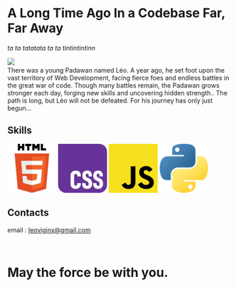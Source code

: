 #  A Long Time Ago In a Codebase Far, Far Away
*ta ta tatatata ta ta tintintintinn*
<br>

<img src="img/gif2.gif" width="1000">


<br>
There was a young Padawan named Léo. A year ago, he set foot upon the vast territory of Web Development, facing fierce foes and endless battles in the great war of code. Though many battles remain, the Padawan grows stronger each day, forging new skills and uncovering hidden strength.. The path is long, but Léo will not be defeated. For his journey has only just begun...


## Skills
<img src="img/html.png" width="110"> <img src="img/css.png" width="110"> <img src="img/js.png" width="110"> <img src="img/py.png" width="110">

## Contacts
email : leoviginx@gmail.com

<br>

# May the force be with you.

